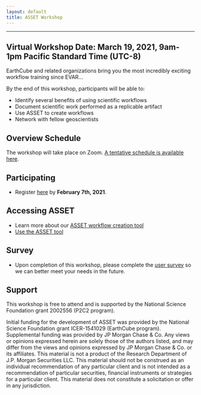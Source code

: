 ```yaml
---
layout: default
title: ASSET Workshop
---
```

---

## Virtual Workshop Date: March 19, 2021, 9am-1pm Pacific Standard Time (UTC-8)
EarthCube and related organizations bring you the most incredibly exciting workflow training since EVAR...



 By the end of this workshop, participants will be able to:
* Identify several benefits of using scientific workflows
* Document scientific work performed as a replicable artifact
* Use ASSET to create workflows
* Network with fellow geoscientists

## Overview Schedule

The workshop will take place on Zoom. [A tentative schedule is available here](https://dbwms9.github.io/SampleSite2/schedule).

## Participating

* Register [here](https://forms.gle/Kaj44ZVGsCwJLvvB6) by **February 7th, 2021**.

## Accessing ASSET

* Learn more about our [ASSET workflow creation tool](https://www.earthcube.org/post/asset-an-aptly-named-tool-for-scientists)
* [Use the ASSET tool](https://www.asset-project.info/)

## Survey

* Upon completion of this workshop, please complete the [user survey](https://docs.google.com/forms/d/e/1FAIpQLScOPtDk0RARBUybklHbrrj6pyjm3BjLuokxV2vL5Ktlb4jCDQ/viewform) so we can better meet your needs in the future.

## Support

This workshop is free to attend and is supported by the National Science Foundation grant 2002556 (P2C2 program).

Initial funding for the development of ASSET was provided by the National Science Foundation grant ICER-1541029 (EarthCube program). Supplemental funding was provided by JP Morgan Chase & Co. Any views or opinions expressed herein are solely those of the authors listed, and may differ from the views and opinions expressed by JP Morgan Chase & Co. or its affiliates. This material is not a product of the Research Department of J.P. Morgan Securities LLC. This material should not be construed as an individual recommendation of any particular client and is not intended as a recommendation of particular securities, financial instruments or strategies for a particular client. This material does not constitute a solicitation or offer in any jurisdiction.
